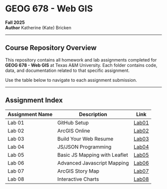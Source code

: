 # GEOG 678 - Web GIS
**Fall 2025**  
**Author** Katherine (Kate) Bricken

---

## Course Repository Overview

This repository contains all homework and lab assignments completed for **GEOG 678 - Web GIS** at Texas A&M University. Each folder contains code, data, and documentation related to that specific assignment.

Use the table below to navigate to each assignment submission.

---

## Assignment Index

| Assignment Name | Description | Link |
|------------|-------------|------|
| Lab 01     | GitHub Setup | [Lab01](Module_1/Lab01/README.md) |
| Lab 02     | ArcGIS Online | [Lab02](Module_2/Lab02/README.md) |
| Lab 03     | Build Your Web Resume      | [Lab03](Module_3/Lab03/README.md) |
| Lab 04     | JS/JSON Programming           | [Lab04](Module_4/Lab04/README.md) |
| Lab 05     | Basic JS Mapping with Leaflet  | [Lab05](Module_5/Lab05/README.md) |
| Lab 06     | Advanced Javascript Mapping       | [Lab06](Module_6/Lab06/README.md) |
| Lab 07     | ArcGIS Story Map                         | [Lab07](Module_7/Lab07/README.md) |
| Lab 08     | Interactive Charts                         | [Lab08](Module_8/Lab08/README.md) |


